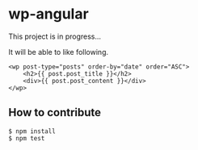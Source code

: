 # wp-angular

This project is in progress...

It will be able to like following.

```
<wp post-type="posts" order-by="date" order="ASC">
	<h2>{{ post.post_title }}</h2>
	<div>{{ post.post_content }}</div>
</wp>
```

## How to contribute

```
$ npm install
$ npm test
```

